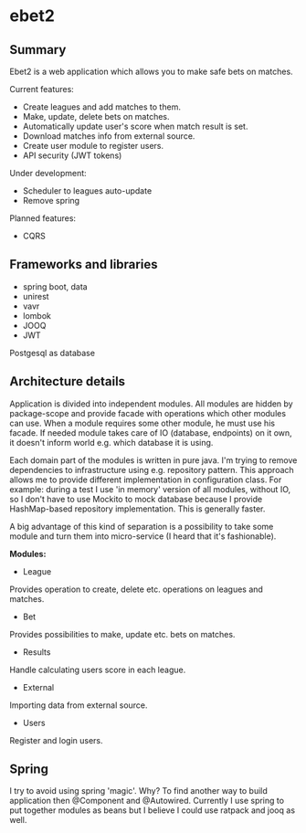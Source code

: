 # ebet2

## Summary
Ebet2 is a web application which allows you to make safe bets on matches.

Current features:
- Create leagues and add matches to them.
- Make, update, delete bets on matches.
- Automatically update user's score when match result is set.
- Download matches info from external source.
- Create user module to register users.
- API security (JWT tokens)

Under development:
- Scheduler to leagues auto-update
- Remove spring

Planned features:
- CQRS 


## Frameworks and libraries

* spring boot, data 
* unirest
* vavr
* lombok
* JOOQ
* JWT

Postgesql as database

## Architecture details
Application is divided into independent modules. All modules are hidden by package-scope
and provide facade with operations which other modules can use. When a module requires
some other module, he must use his facade. If needed module takes care
of IO (database, endpoints) on it own, it doesn't inform world e.g. which database it
is using.

Each domain part of the modules is written in pure java. I'm trying to remove dependencies to
infrastructure using e.g. repository pattern. This approach allows me to provide different
implementation in configuration class. For example: during a test I use 'in memory' version
of all modules, without IO, so I don't have to use Mockito to mock database because I
provide HashMap-based repository implementation. This is generally faster.

A big advantage of this kind of separation is a possibility to take some module and 
turn them into micro-service (I heard that it's fashionable).

**Modules:**
* League

Provides operation to create, delete etc. operations on leagues and matches.

* Bet

Provides possibilities to make, update etc. bets on matches.

* Results

Handle calculating users score in each league.

* External

Importing data from external source. 

* Users

Register and login users.

## Spring
I try to avoid using spring 'magic'. Why? To find another way to build application then @Component and @Autowired.
Currently I use spring to put together modules as beans but I believe I could use ratpack and jooq as well.
